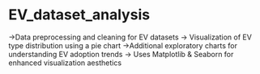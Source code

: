 # EV_dataset_analysis
->Data preprocessing and cleaning for EV datasets
-> Visualization of EV type distribution using a pie chart 
->Additional exploratory charts for understanding EV adoption trends 
-> Uses Matplotlib & Seaborn for enhanced visualization aesthetics 
